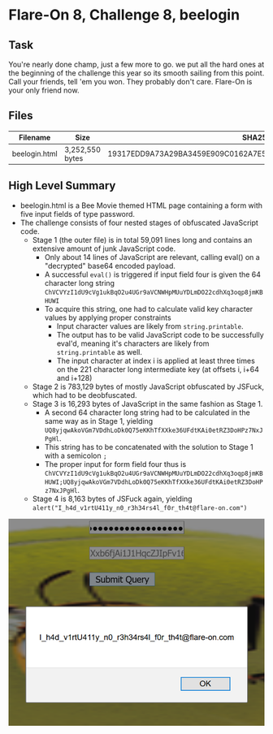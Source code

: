 # Flare-On 8, Challenge 8, beelogin

## Task

You're nearly done champ, just a few more to go. we put all the hard ones at the beginning of the challenge this year so its smooth sailing from this point. Call your friends, tell 'em you won. They probably don't care. Flare-On is your only friend now.

## Files

Filename | Size | SHA256
--- | --- | ---
beelogin.html | 3,252,550 bytes | 19317EDD9A73A29BA3459E909C0162A7E5E1CCD13B36A160917204712722B8E7

## High Level Summary

- beelogin.html is a Bee Movie themed HTML page containing a form with five input fields of type password.
- The challenge consists of four nested stages of obfuscated JavaScript code.
  - Stage 1 (the outer file) is in total 59,091 lines long and contains an extensive amount of junk JavaScript code.
    - Only about 14 lines of JavaScript are relevant, calling eval() on a "decrypted" base64 encoded payload.
    - A successful `eval()` is triggered if input field four is given the 64 character long string `ChVCVYzI1dU9cVg1ukBqO2u4UGr9aVCNWHpMUuYDLmDO22cdhXq3oqp8jmKBHUWI`
    - To acquire this string, one had to calculate valid key character values by applying proper constraints
      - Input character values are likely from `string.printable`.
      - The output has to be valid JavaScript code to be successfully eval'd, meaning it's characters are likely from `string.printable` as well.
      - The input character at index i is applied at least three times on the 221 character long intermediate key (at offsets i, i+64 and i+128)
  - Stage 2 is 783,129 bytes of mostly JavaScript obfuscated by JSFuck, which had to be deobfuscated.
  - Stage 3 is 16,293 bytes of JavaScript in the same fashion as Stage 1.
    - A second 64 character long string had to be calculated in the same way as in Stage 1, yielding `UQ8yjqwAkoVGm7VDdhLoDk0Q75eKKhTfXXke36UFdtKAi0etRZ3DoHPz7NxJPgHl`.
    - This string has to be concatenated with the solution to Stage 1 with a semicolon `;`
    - The proper input for form field four thus is `ChVCVYzI1dU9cVg1ukBqO2u4UGr9aVCNWHpMUuYDLmDO22cdhXq3oqp8jmKBHUWI;UQ8yjqwAkoVGm7VDdhLoDk0Q75eKKhTfXXke36UFdtKAi0etRZ3DoHPz7NxJPgHl`.
  - Stage 4 is 8,163 bytes of JSFuck again, yielding `alert("I_h4d_v1rtU411y_n0_r3h34rs4l_f0r_th4t@flare-on.com")`

![Flag Screenshot](pics/flag.PNG)
